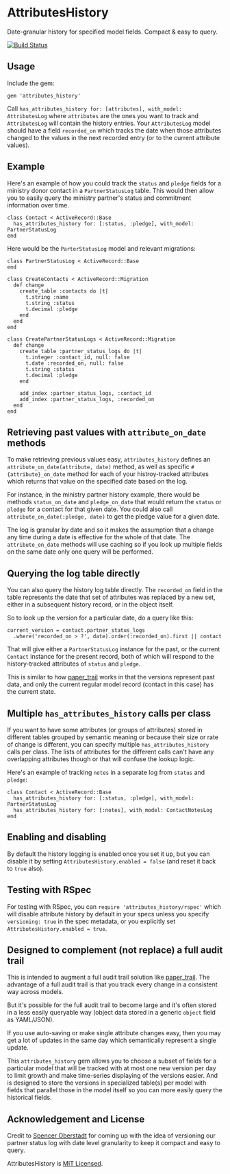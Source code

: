 # AttributesHistory

Date-granular history for specified model fields. Compact & easy to query.

[![Build Status](https://travis-ci.org/CruGlobal/attributes_history.svg)](https://travis-ci.org/CruGlobal/attributes_history)

## Usage

Include the gem: 

`gem 'attributes_history'`

Call `has_attributes_history for: [attributes], with_model: AttributesLog` where
`attributes` are the ones you want to track and `AttributesLog` will contain the
history entries. Your `AttributesLog` model should have a field `recorded_on`
which tracks the date when those attributes changed to the values in the next
recorded entry (or to the current attribute values).

## Example

Here's an example of how you could track the `status` and `pledge` fields
for a ministry donor contact in a `PartnerStatusLog` table. This would then allow
you to easily query the ministry partner's status and commitment information
over time.

```
class Contact < ActiveRecord::Base
  has_attributes_history for: [:status, :pledge], with_model: PartnerStatusLog
end
```

Here would be the `ParterStatusLog` model and relevant migrations:

```
class PartnerStatusLog < ActiveRecord::Base
end

class CreateContacts < ActiveRecord::Migration
  def change
    create_table :contacts do |t|
      t.string :name
      t.string :status
      t.decimal :pledge
    end
  end
end

class CreatePartnerStatusLogs < ActiveRecord::Migration
  def change
    create_table :partner_status_logs do |t|
      t.integer :contact_id, null: false
      t.date :recorded_on, null: false
      t.string :status
      t.decimal :pledge
    end

    add_index :partner_status_logs, :contact_id
    add_index :partner_status_logs, :recorded_on
  end
end
```

## Retrieving past values with  `attribute_on_date` methods

To make retrieving previous values easy, `attributes_history` defines an
`attribute_on_date(attribute, date)` method, as well as specific 
`#{attribute}_on_date` method for each of your histroy-tracked attributes
which returns that value on the specified date based on the log.

For instance, in the ministry partner history example, there would
be methods `status_on_date` and `pledge_on_date` that would return the
`status` or `pledge` for a contact for that given date. You could also call
`attribute_on_date(:pledge, date)` to get the pledge value for a given date.

The log is granular by date and so it makes the assumption that a change
any time during a date is effective for the whole of that date. The
`attribute_on_date` methods will use caching so if you look up multiple fields on
the same date only one query will be performed.

## Querying the log table directly

You can also query the history log table directly. The `recorded_on` field in the
table represents the date that set of attributes was replaced by a new
set, either in a subsequent history record, or in the object itself.

So to look up the version for a particular date, do a query like this:
```
current_version = contact.partner_status_logs
  .where('recorded_on > ?', date).order(:recorded_on).first || contact
```
That will give either a `PartnerStatusLog` instance for the past, or the current
`Contact` instance for the present record, both of which will respond to the
history-tracked attributes of `status` and `pledge`.

This is similar to how [paper_trail](https://github.com/airblade/paper_trail)
works in that the versions represent past data, and only the current regular
model record (contact in this case) has the current state.

## Multiple `has_attributes_history` calls per class

If you want to have some attributes (or groups of attributes) stored in
different tables grouped by semantic meaning or because their size or rate of
change is different, you can specify multiple `has_attributes_history` calls per
class. The lists of attributes for the different calls can't have any
overlapping attributes though or that will confuse the lookup logic.

Here's an example of tracking `notes` in a separate log from `status` and
`pledge`:

```
class Contact < ActiveRecord::Base
  has_attributes_history for: [:status, :pledge], with_model: PartnerStatusLog
  has_attributes_history for: [:notes], with_model: ContactNotesLog
end
```

## Enabling and disabling

By default the history logging is enabled once you set it up, but you can
disable it by setting `AttributesHistory.enabled = false` (and reset it back to
`true` also).

## Testing with RSpec

For testing with RSpec, you can `require 'attributes_history/rspec'` which will
disable attribute history by default in your specs unless you specify
`versioning: true` in the spec metadata, or you explicitly set
`AttributesHistory.enabled = true`.

## Designed to complement (not replace) a full audit trail

This is intended to augment a full audit trail solution like
[paper_trail](https://github.com/airblade/paper_trail). The advantage of a full
audit trail is that you track every change in a consistent way across models.

But it's possible for the full audit trail to become large and it's often stored in
a less easily queryable way (object data stored in a generic `object` field as
YAML/JSON).

If you use auto-saving or make single attribute changes easy, then you may get a
lot of updates in the same day which semantically represent a single update.

This `attributes_history` gem allows you to choose a subset of fields for a
particular model that will be tracked with at most one new version per day to
limit growth and make time-series displaying of the versions easier. And is
designed to store the versions in specialized table(s) per model with fields that
parallel those in the model itself so you can more easily query the historical
fields.

## Acknowledgement and License

Credit to [Spencer Oberstadt](https://github.com/soberstadt) for coming up with
the idea of versioning our partner status log with date level granularity to
keep it compact and easy to query.

AttributesHistory is [MIT Licensed](https://github.com/CruGlobal/attributes_history/blob/master/MIT-LICENSE).
